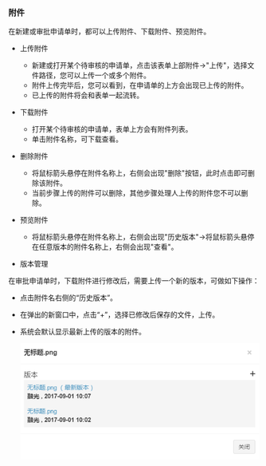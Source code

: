 ﻿
### 附件

在新建或审批申请单时，都可以上传附件、下载附件、预览附件。

- 上传附件
   - 新建或打开某个待审核的申请单，点击该表单上部附件->"上传"，选择文件路径，您可以上传一个或多个附件。
   - 附件上传完毕后，您可以看到，在申请单的上方会出现已上传的附件。
   - 已上传的附件将会和表单一起流转。
  
- 下载附件 
   - 打开某个待审核的申请单，表单上方会有附件列表。
   - 单击附件名称，可下载查看。

- 删除附件  
   - 将鼠标箭头悬停在附件名称上，右侧会出现"删除"按钮，此时点击即可删除该附件。
   - 当前步骤上传的附件可以删除，其他步骤处理人上传的附件您不可以删除。
 
- 预览附件 
   - 将鼠标箭头悬停在附件名称上，右侧会出现"历史版本"->将鼠标箭头悬停在任意版本的附件名称上，右侧会出现"查看"。
 
- 版本管理 

在审批申请单时，下载附件进行修改后，需要上传一个新的版本，可做如下操作：
   - 点击附件名右侧的“历史版本”。
   - 在弹出的新窗口中，点击“+”，选择已修改后保存的文件，上传。
   - 系统会默认显示最新上传的版本的附件。

       ![](images/附件1.png)
 
